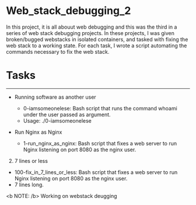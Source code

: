 # Web_stack_debugging_2

In this project, it is all abouut web debugging and this was the third in a series of web stack debugging projects. In these projects, I was given broken/bugged webstacks in isolated containers, and tasked with fixing the web stack to a working state. For each task, I wrote a script automating the commands necessary to fix the web stack.

# Tasks
-----------------------------------------------------------------------------------------------------------------------------------------------------------------------
* Running software as another user
    
   + 0-iamsomeonelese: Bash script that runs the command whoami under the user passed as argument.
   + Usage: ./0-iamsomeonelese <user>
* Run Nginx as Nginx

   +  1-run_nginx_as_nginx: Bash script that fixes a web server to run Nginx listening on port 8080 as the nginx user.

2. 7 lines or less

  +  100-fix_in_7_lines_or_less: Bash script that fixes a web server to run Nginx listening on port 8080 as the nginx user.
  +  7 lines long.

<b NOTE: /b> Working on webstack deugging

